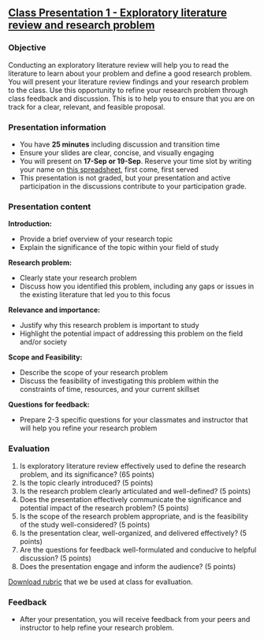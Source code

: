 ## [Class Presentation 1 - Exploratory literature review and research problem](https://aselshall.github.io/rm/hw/class-presentation1)

### Objective
Conducting an exploratory literature review will help you to read the literature to learn about your problem and define a good research problem. You will present your literature review findings and your research problem to the class. Use this opportunity to refine your research problem through class feedback and discussion. This is to help you to ensure that you are on track for a clear, relevant, and feasible proposal. 

### Presentation information
 - You have **25 minutes** including discussion and transition time
 - Ensure your slides are clear, concise, and visually engaging
 - You will present on **17-Sep or 19-Sep**. Reserve your time slot by writing your name on [this spreadsheet](https://docs.google.com/spreadsheets/d/1G-99MJ8G02TWRa-Wj1ddzGLvPtAC-wa310zh5G30alo/edit?usp=sharing), first come, first served
 - This presentation is not graded, but your presentation and active participation in the discussions contribute to your participation grade.

### Presentation content

**Introduction:**
 - Provide a brief overview of your research topic
 - Explain the significance of the topic within your field of study

**Research problem:**
 - Clearly state your research problem
 - Discuss how you identified this problem, including any gaps or issues in the existing literature that led you to this focus

**Relevance and importance:**
 - Justify why this research problem is important to study
 - Highlight the potential impact of addressing this problem on the field and/or society

**Scope and Feasibility:**
 - Describe the scope of your research problem
 - Discuss the feasibility of investigating this problem within the constraints of time, resources, and your current skillset

**Questions for feedback:**
 - Prepare 2-3 specific questions for your classmates and instructor that will help you refine your research problem


### Evaluation
 1. Is exploratory literature review effectively used to define the research problem, and its significance? (65 points)
 2. Is the topic clearly introduced? (5 points)
 3. Is the research problem clearly articulated and well-defined? (5 points)
 4. Does the presentation effectively communicate the significance and potential impact of the research problem? (5 points)
 5. Is the scope of the research problem appropriate, and is the feasibility of the study well-considered? (5 points)
 6. Is the presentation clear, well-organized, and delivered effectively? (5 points)
 7. Are the questions for feedback well-formulated and conducive to helpful discussion? (5 points)
 8. Does the presentation engage and inform the audience? (5 points)

[Download rubric](https://aselshall.github.io/rm/hw/Class%20presentation1%20rubric.docx) that we be used at class for evalluation.

### Feedback
   - After your presentation, you will receive feedback from your peers and instructor to help refine your research problem.
